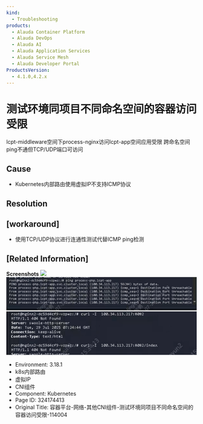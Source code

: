 ```yaml
---
kind:
  - Troubleshooting
products:
  - Alauda Container Platform
  - Alauda DevOps
  - Alauda AI
  - Alauda Application Services
  - Alauda Service Mesh
  - Alauda Developer Portal
ProductsVersion:
  - 4.1.0,4.2.x
---
```

<!-- A type of document that involves encountering a fault, diagnosing it, performing root cause analysis, and providing solutions. -->

# 测试环境同项目不同命名空间的容器访问受限

lcpt-middleware空间下process-nginx访问lcpt-app空间应用受限 跨命名空间ping不通但TCP/UDP端口可访问

## Cause
- Kubernetes内部路由使用虚拟IP不支持ICMP协议

## Resolution

## [workaround]
- 使用TCP/UDP协议进行连通性测试代替ICMP ping检测

## [Related Information]
**Screenshots**
![](assets/rong-qi-ping-tai-wang-luo-qi-ta-cnizu-jian-ce-shi-huan-jing-tong-xiang-mu-bu-ton/1753761608_99781_f8d455_%25E4%25BC%2581%25E4%25B8%259A%25E5%25BE%25AE%25E4%25BF%25A1%25E6%2588%25AA%25E5%259B%25BE_17537615326716_1.png)
![](assets/rong-qi-ping-tai-wang-luo-qi-ta-cnizu-jian-ce-shi-huan-jing-tong-xiang-mu-bu-ton/mceclip1_1753774662139_ojhi4.png)
![](assets/rong-qi-ping-tai-wang-luo-qi-ta-cnizu-jian-ce-shi-huan-jing-tong-xiang-mu-bu-ton/mceclip2_1753774666472_u3u2s.png)
- Environment: 3.18.1
- k8s内部路由
- 虚拟IP
- CNI组件
- Component: Kubernetes
- Page ID: 324174413
- Original Title: 容器平台-网络-其他CNI组件-测试环境同项目不同命名空间的容器访问受限-114004
